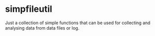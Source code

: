 # simpfileutil
Just a collection of simple functions that can be used for collecting and analysing data from data files or log.

